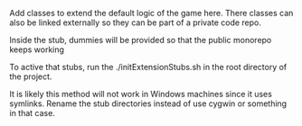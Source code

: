 Add classes to extend the default logic of the game here.
There classes can also be linked externally so they can be part of a private code repo.

Inside the stub, dummies will be provided so that the public monorepo keeps working

To active that stubs, run the ./initExtensionStubs.sh in the root directory of the project.

It is likely this method will not work in Windows machines since it uses symlinks.
Rename the stub directories instead of use cygwin or something in that case.
